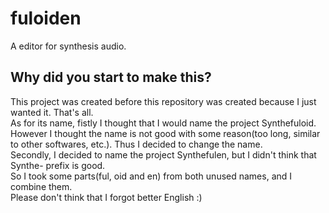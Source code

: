 # fuloiden
A editor for synthesis audio.
## Why did you start to make this?
This project was created before this repository was created because I just wanted it. That's all.  
As for its name, fistly I thought that I would name the project Synthefuloid.  
However I thought the name is not good with some reason(too long, similar to other softwares, etc.). Thus I decided to change the name.   
Secondly, I decided to name the project Synthefulen, but I didn't think that Synthe- prefix is good.  
So I took some parts(ful, oid and en) from both unused names, and I combine them.  
Please don't think that I forgot better English :)  
